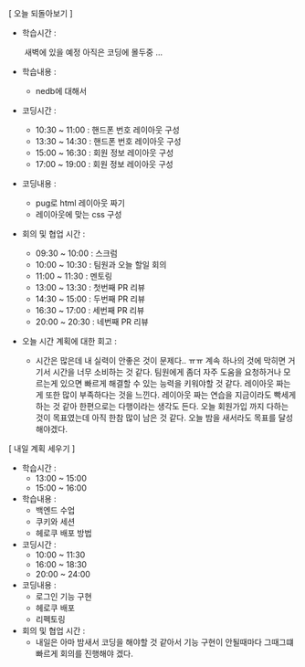 [ 오늘 되돌아보기 ]

- 학습시간 : 

  ​	새벽에 있을 예정 아직은 코딩에 몰두중 ...

- 학습내용 : 

  - nedb에 대해서

- 코딩시간 : 

  - 10:30 ~ 11:00 : 핸드폰 번호 레이아웃 구성
  - 13:30 ~ 14:30 : 핸드폰 번호 레이아웃 구성
  - 15:00 ~ 16:30 : 회원 정보 레이아웃 구성
  - 17:00 ~ 19:00 : 회원 정보 레이아웃 구성

- 코딩내용 : 

  - pug로 html 레이아웃 짜기
  - 레이아웃에 맞는 css 구성

- 회의 및 협업 시간 :

  - 09:30 ~ 10:00 : 스크럼
  - 10:00 ~ 10:30 : 팀원과 오늘 할일 회의
  - 11:00 ~ 11:30 : 멘토링
  - 13:00 ~ 13:30 : 첫번째 PR 리뷰
  - 14:30 ~ 15:00 : 두번째 PR 리뷰
  - 16:30 ~ 17:00 : 세번째 PR 리뷰
  - 20:00 ~ 20:30 : 네번째 PR 리뷰

- 오늘 시간 계획에 대한 회고 :

  - 시간은 많은데 내 실력이 안좋은 것이 문제다.. ㅠㅠ 계속 하나의 것에 막히면 거기서 시간을 너무 소비하는 것 같다. 팀원에게 좀더 자주 도움을 요청하거나 모르는게 있으면 빠르게 해결할 수 있는 능력을 키워야할 것 같다. 레이아웃 짜는게 또한 많이 부족하다는 것을 느낀다. 레이아웃 짜는 연습을 지금이라도 빡세게 하는 것 같아 한편으로는 다행이라는 생각도 든다. 오늘 회원가입 까지 다하는 것이 목표였는데 아직 한참 많이 남은 것 같다. 오늘 밤을 새서라도 목표를 달성해야겠다.

[ 내일 계획 세우기 ]

- 학습시간 : 
  - 13:00 ~ 15:00
  - 15:00 ~ 16:00
- 학습내용 :
  - 백엔드 수업
  - 쿠키와 세션
  - 헤로쿠 배포 방법
- 코딩시간 : 
  - 10:00 ~ 11:30
  - 16:00 ~ 18:30
  - 20:00 ~ 24:00
- 코딩내용 : 
  - 로그인 기능 구현
  - 헤로쿠 배포
  - 리펙토링
- 회의 및 협업 시간 : 
  - 내일은 아마 밤새서 코딩을 해야할 것 같아서 기능 구현이 안될때마다 그때그떄 빠르게 회의를 진행해야 겠다.
